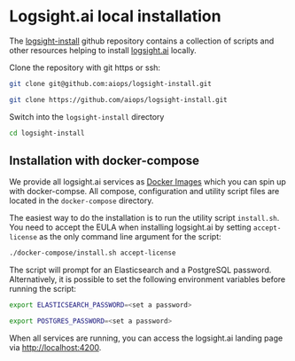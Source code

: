 # Logsight.ai local installation

The [logsight-install](https://github.com/aiops/logsight-install) github repository contains a collection of scripts and other resources helping to install [logsight.ai](https://logsight.ai) locally.

Clone the repository with git https or ssh:
```bash
git clone git@github.com:aiops/logsight-install.git
```

```bash
git clone https://github.com/aiops/logsight-install.git
```

Switch into the ```logsight-install``` directory

```bash
cd logsight-install
```

## Installation with docker-compose

We provide all logsight.ai services as [Docker Images](https://hub.docker.com/orgs/logsight/repositories) which you can spin up with docker-compse. All compose, configuration and utility script files are located in the ```docker-compose``` directory.

The easiest way to do the installation is to run the utility script ```install.sh```. You need to accept the EULA when installing logsight.ai by setting ```accept-license``` as the only command line argument for the script:

```bash
./docker-compose/install.sh accept-license
```

The script will prompt for an Elasticsearch and a PostgreSQL password. Alternatively, it is possible to set the following environment variables before running the script:

```bash
export ELASTICSEARCH_PASSWORD=<set a password>
```

```bash
export POSTGRES_PASSWORD=<set a password>
```

When all services are running, you can access the logsight.ai landing page via [http://localhost:4200](http://localhost:4200).
